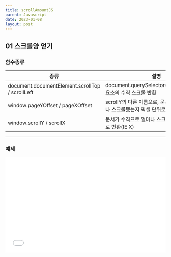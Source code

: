 ```yaml
---
title: scrollAmountJS
parent: Javascript
date: 2023-01-08
layout: post
---
```


## 01 스크롤양 얻기

### 함수종류

| 종류                                            | 설명                                                                                 |
| ----------------------------------------------- | ------------------------------------------------------------------------------------ |
| document.documentElement.scrollTop / scrollLeft | document.querySelector('html').scrollTop; 요소의 수직 스크롤 반환                    |
| window.pageYOffset / pageXOffset                | scrollY의 다른 이름으로, 문서가 수직으로 얼마나 스크롤됐는지 픽셀 단위로 반환 (IE ○) |
| window.scrollY / scrollX                        | 문서가 수직으로 얼마나 스크롤됐는지 픽셀 단위로 반환(IE X)                           |

---

### 예제
<iframe width="100%" height="300" src="//jsfiddle.net/qwerew0/3qwngLey/55/embedded/js,html,css,result/dark/" allowfullscreen="allowfullscreen" allowpaymentrequest frameborder="0"></iframe>

